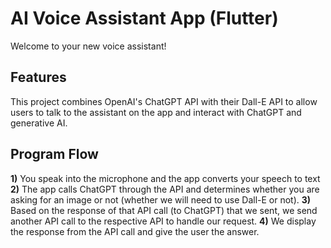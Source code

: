# AI Voice Assistant App (Flutter)

Welcome to your new voice assistant!

## Features

This project combines OpenAI's ChatGPT API with their Dall-E API to allow users to
talk to the assistant on the app and interact with ChatGPT and generative AI.  

## Program Flow

**1)** You speak into the microphone and the app converts your speech to text
**2)** The app calls ChatGPT through the API and determines whether you are asking 
       for an image or not (whether we will need to use Dall-E or not).
**3)** Based on the response of that API call (to ChatGPT) that we sent, we send
       another API call to the respective API to handle our request.
**4)** We display the response from the API call and give the user the answer.
